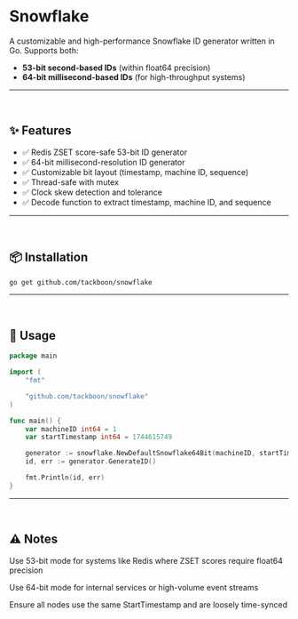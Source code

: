 # Snowflake

A customizable and high-performance Snowflake ID generator written in Go. Supports both:

- **53-bit second-based IDs** (within float64 precision)
- **64-bit millisecond-based IDs** (for high-throughput systems)

---
<br>

## ✨ Features

- ✅ Redis ZSET score-safe 53-bit ID generator
- ✅ 64-bit millisecond-resolution ID generator
- ✅ Customizable bit layout (timestamp, machine ID, sequence)
- ✅ Thread-safe with mutex
- ✅ Clock skew detection and tolerance
- ✅ Decode function to extract timestamp, machine ID, and sequence

---
<br>

## 📦 Installation

```bash
go get github.com/tackboon/snowflake
```

---
<br>

## 🚀 Usage

```go
package main

import (
	"fmt"

	"github.com/tackboon/snowflake"
)

func main() {
	var machineID int64 = 1
	var startTimestamp int64 = 1744615749

	generator := snowflake.NewDefaultSnowflake64Bit(machineID, startTimestamp)
	id, err := generator.GenerateID()

	fmt.Println(id, err)
}
```

---
<br>

## ⚠️ Notes

Use 53-bit mode for systems like Redis where ZSET scores require float64 precision

Use 64-bit mode for internal services or high-volume event streams

Ensure all nodes use the same StartTimestamp and are loosely time-synced

<br>
